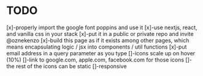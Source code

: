 # TODO

[x]-properly import the google font poppins and use it
[x]-use nextjs, react, and vanilla css in your stack
[x]-put it in a public or private repo and invite @oznekenzo
[x]-build this page as if it exists among other pages, which means encapsulating logic / jsx into components / util functions
[x]-put email address in a query parameter as you type
[]-icons scale up on hover (10%)
[]-link to google.com, apple.com, facebook.com for those icons
[]-the rest of the icons can be static
[]-responsive
